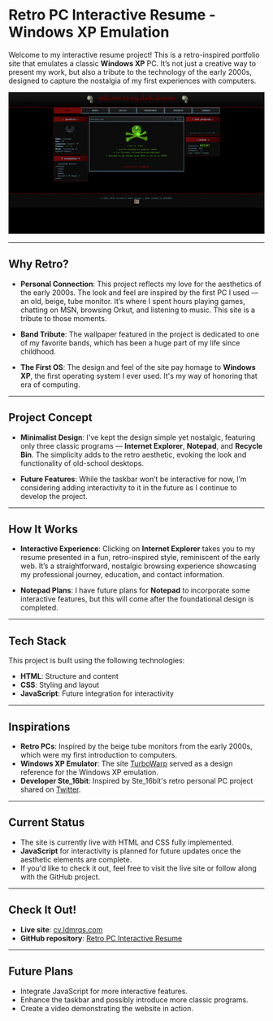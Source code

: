 # Retro PC Interactive Resume - Windows XP Emulation

Welcome to my interactive resume project! This is a retro-inspired portfolio site that emulates a classic **Windows XP** PC. It’s not just a creative way to present my work, but also a tribute to the technology of the early 2000s, designed to capture the nostalgia of my first experiences with computers.

![website.png](website.png)

---

## **Why Retro?**

- **Personal Connection**: This project reflects my love for the aesthetics of the early 2000s. The look and feel are inspired by the first PC I used — an old, beige, tube monitor. It’s where I spent hours playing games, chatting on MSN, browsing Orkut, and listening to music. This site is a tribute to those moments.
  
- **Band Tribute**: The wallpaper featured in the project is dedicated to one of my favorite bands, which has been a huge part of my life since childhood.

- **The First OS**: The design and feel of the site pay homage to **Windows XP**, the first operating system I ever used. It's my way of honoring that era of computing.

---

## **Project Concept**

- **Minimalist Design**: I've kept the design simple yet nostalgic, featuring only three classic programs — **Internet Explorer**, **Notepad**, and **Recycle Bin**. The simplicity adds to the retro aesthetic, evoking the look and functionality of old-school desktops.

- **Future Features**: While the taskbar won’t be interactive for now, I’m considering adding interactivity to it in the future as I continue to develop the project.

---

## **How It Works**

- **Interactive Experience**: Clicking on **Internet Explorer** takes you to my resume presented in a fun, retro-inspired style, reminiscent of the early web. It’s a straightforward, nostalgic browsing experience showcasing my professional journey, education, and contact information.

- **Notepad Plans**: I have future plans for **Notepad** to incorporate some interactive features, but this will come after the foundational design is completed.

---

## **Tech Stack**

This project is built using the following technologies:

- **HTML**: Structure and content
- **CSS**: Styling and layout
- **JavaScript**: Future integration for interactivity

---

## **Inspirations**

- **Retro PCs**: Inspired by the beige tube monitors from the early 2000s, which were my first introduction to computers.
- **Windows XP Emulator**: The site [TurboWarp](https://turbowarp.org/235298186/fullscreen) served as a design reference for the Windows XP emulation.
- **Developer Ste_16bit**: Inspired by Ste_16bit's retro personal PC project shared on [Twitter](https://twitter.com/ste_16bit).

---

## **Current Status**

- The site is currently live with HTML and CSS fully implemented.
- **JavaScript** for interactivity is planned for future updates once the aesthetic elements are complete.
- If you'd like to check it out, feel free to visit the live site or follow along with the GitHub project.

---

## **Check It Out!**

- **Live site**: [cv.ldmrqs.com](http://cv.ldmrqs.com)
- **GitHub repository**: [Retro PC Interactive Resume](https://github.com/ldmrqs/CurriculoWinXP)

---

## **Future Plans**

- Integrate JavaScript for more interactive features.
- Enhance the taskbar and possibly introduce more classic programs.
- Create a video demonstrating the website in action.